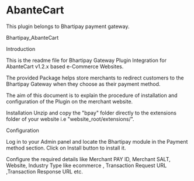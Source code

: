# AbanteCart
This plugin belongs to Bhartipay payment gateway.

Bhartipay_AbanteCart

Introduction

This is the readme file for Bhartipay Gateway Plugin Integration for AbanteCart v1.2.x based e-Commerce Websites.

The provided Package helps store merchants to redirect customers to the Bhartipay Gateway when they choose  as their payment method.

The aim of this document is to explain the procedure of installation and configuration of the Plugin on the merchant website.

Installation
Unzip and copy the "bpay" folder directly to the extensions folder of your website i.e "website_root/extensions/".

Configuration

Log in to your Admin panel and locate the Bhartipay module in the Payment method section.
Click on Install button to install it.

Configure the required details like Merchant PAY ID, Merchant SALT, Website, Industry Type like ecommerce , Transaction Request URL ,Transaction Response URL etc.
